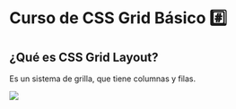 # Curso de CSS Grid Básico :hash:

## ¿Qué es CSS Grid Layout?

Es un sistema de grilla, que tiene columnas y filas.

![](https://res.cloudinary.com/dngcu1bvt/image/upload/v1646335201/curso-css-grid/Sin_t%C3%ADtulo-1_vwedwk.svg)